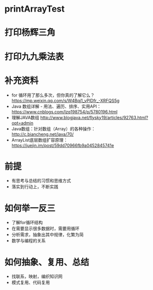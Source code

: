 # printArrayTest

# 打印杨辉三角

# 打印九九乘法表

# 补充资料
- for 循环用了那么多次，但你真的了解它么？
https://mp.weixin.qq.com/s/W4Bqj1_vPlDfr_-XRFQS5g
- Java 数组详解 - 用法、遍历、排序、实用API：
https://www.cnblogs.com/lzq198754/p/5780196.html
- 理解JAVA数组
http://www.blogjava.net/flysky19/articles/92763.html?opt=admin
- Java数组：针对数组（Array）的各种操作：
http://c.biancheng.net/java/70/
- ArrayList底层数组扩容原理：
https://juejin.im/post/59dd70966fb9a0452845741e

# 前提
- 有思考与总结的习惯和思维方式
- 落实到行动上，不断实践

# 如何举一反三
- 了解for循环结构
- 在需要显示很多数据时，需要用循环
- 分析需求，抽象出其中规律，化繁为简
- 数学与编程的关系

# 如何抽象、复用、总结
- 找联系，映射，编织知识网
- 模式复用、代码复用
